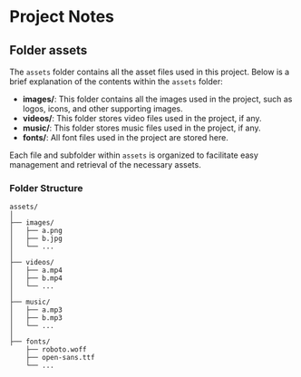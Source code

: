 # Project Notes

## Folder assets

The `assets` folder contains all the asset files used in this project. Below is a brief explanation of the contents within the `assets` folder:

- **images/**: This folder contains all the images used in the project, such as logos, icons, and other supporting images.
- **videos/**: This folder stores video files used in the project, if any.
- **music/**: This folder stores music files used in the project, if any.
- **fonts/**: All font files used in the project are stored here.

Each file and subfolder within `assets` is organized to facilitate easy management and retrieval of the necessary assets.

### Folder Structure

```plaintext
assets/
│
├── images/
│   ├── a.png
│   ├── b.jpg
│   └── ...
│
├── videos/
│   ├── a.mp4
│   ├── b.mp4
│   └── ...
│
├── music/
│   ├── a.mp3
│   ├── b.mp3
│   └── ...
│
├── fonts/
    ├── roboto.woff
    ├── open-sans.ttf
    └── ...
